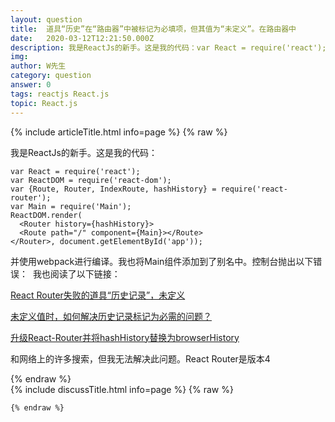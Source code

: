 ```yaml
---
layout: question
title:  道具“历史”在“路由器”中被标记为必填项，但其值为“未定义”。在路由器中
date:   2020-03-12T12:21:50.000Z
description: 我是ReactJs的新手。这是我的代码：var React = require('react');var ReactDOM = require('r...
img: 
author: W先生
category: question
answer: 0
tags: reactjs React.js
topic: React.js
---
```

<div class="article-root">
  <div class="article">
    {% include articleTitle.html info=page %}
    {% raw %}
    <div class="article-content"><p><font style="vertical-align: inherit;"><font style="vertical-align: inherit;">我是ReactJs的新手。</font><font style="vertical-align: inherit;">这是我的代码：</font></font></p>

<pre><code>var React = require('react');<font></font>
var ReactDOM = require('react-dom');<font></font>
var {Route, Router, IndexRoute, hashHistory} = require('react-router');<font></font>
var Main = require('Main');<font></font>
ReactDOM.render(<font></font>
  &lt;Router history={hashHistory}&gt;<font></font>
  &lt;Route path="/" component={Main}&gt;&lt;/Route&gt;<font></font>
&lt;/Router&gt;, document.getElementById('app'));<font></font>
</code></pre>

<p><font style="vertical-align: inherit;"><font style="vertical-align: inherit;">并使用webpack进行编译。</font><font style="vertical-align: inherit;">我也将Main组件添加到了别名中。</font><font style="vertical-align: inherit;">控制台抛出以下错误： 
 </font></font><a href="https://www.samyoc.com//uploads/users/13702/images/thumbnails/1584015583646.png" data-src="https://www.samyoc.com//uploads/users/13702/images/1584015583646.png" rel="noreferrer"><img src="https://i.stack.imgur.com/DjRVq.png" alt=""></a><font style="vertical-align: inherit;"><font style="vertical-align: inherit;">
我也阅读了以下链接：</font></font></p>

<p><a href="https://stackoverflow.com/questions/42845303/react-router-failed-prop-history-is-undefined"><font style="vertical-align: inherit;"><font style="vertical-align: inherit;">React Router失败的道具“历史记录”，未定义</font></font></a></p>

<p><a href="https://teamtreehouse.com/community/how-do-i-resolve-history-is-marked-required-when-value-is-undefined" rel="noreferrer"><font style="vertical-align: inherit;"><font style="vertical-align: inherit;">未定义值时，如何解决历史记录标记为必需的问题？</font></font></a></p>

<p><a href="https://stackoverflow.com/questions/37355265/upgrading-react-router-and-replacing-hashhistory-with-browserhistory"><font style="vertical-align: inherit;"><font style="vertical-align: inherit;">升级React-Router并将hashHistory替换为browserHistory</font></font></a></p>

<p><font style="vertical-align: inherit;"><font style="vertical-align: inherit;">和网络上的许多搜索，但我无法解决此问题。</font><font style="vertical-align: inherit;">React Router是版本4</font></font></p></div>
    {% endraw %}
  </div>

  <div class="discuss-wrapper">
    {% include discussTitle.html info=page %}
    {% raw %}
    
    {% endraw %}
  </div>
<div>
